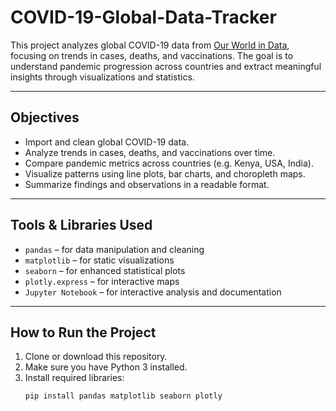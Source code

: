 # COVID-19-Global-Data-Tracker

This project analyzes global COVID-19 data from [Our World in Data](https://ourworldindata.org/coronavirus), focusing on trends in cases, deaths, and vaccinations. The goal is to understand pandemic progression across countries and extract meaningful insights through visualizations and statistics.

---

## Objectives

- Import and clean global COVID-19 data.
- Analyze trends in cases, deaths, and vaccinations over time.
- Compare pandemic metrics across countries (e.g. Kenya, USA, India).
- Visualize patterns using line plots, bar charts, and choropleth maps.
- Summarize findings and observations in a readable format.

---

## Tools & Libraries Used

- `pandas` – for data manipulation and cleaning  
- `matplotlib` – for static visualizations  
- `seaborn` – for enhanced statistical plots  
- `plotly.express` – for interactive maps 
- `Jupyter Notebook` – for interactive analysis and documentation

---

## How to Run the Project

1. Clone or download this repository.
2. Make sure you have Python 3 installed.
3. Install required libraries:
   ```bash
   pip install pandas matplotlib seaborn plotly
